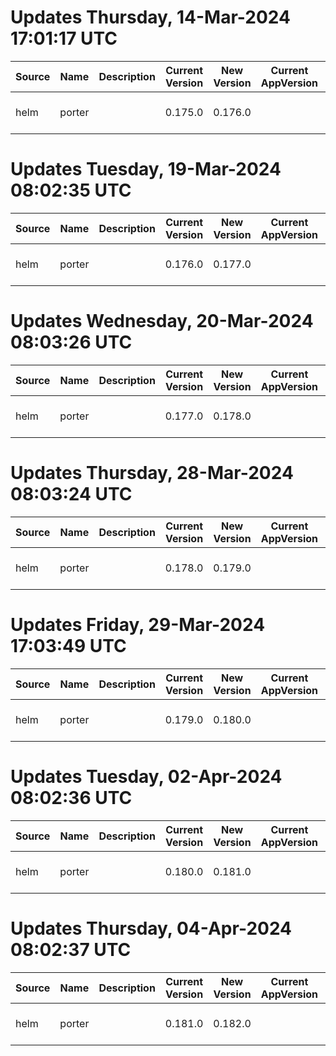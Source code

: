 # Updates Thursday, 14-Mar-2024 17:01:17 UTC
| Source | Name   | Description | Current Version | New Version | Current AppVersion | New AppVersion | Reference                             |
| ------ | ------ | ----------- | --------------- | ----------- | ------------------ | -------------- | ------------------------------------- |
| helm   | porter |             | 0.175.0         | 0.176.0     |                    | 0.11.1         | https://charts-self-hosted.porter.run |

# Updates Tuesday, 19-Mar-2024 08:02:35 UTC
| Source | Name   | Description | Current Version | New Version | Current AppVersion | New AppVersion | Reference                             |
| ------ | ------ | ----------- | --------------- | ----------- | ------------------ | -------------- | ------------------------------------- |
| helm   | porter |             | 0.176.0         | 0.177.0     |                    | 0.11.1         | https://charts-self-hosted.porter.run |

# Updates Wednesday, 20-Mar-2024 08:03:26 UTC
| Source | Name   | Description | Current Version | New Version | Current AppVersion | New AppVersion | Reference                             |
| ------ | ------ | ----------- | --------------- | ----------- | ------------------ | -------------- | ------------------------------------- |
| helm   | porter |             | 0.177.0         | 0.178.0     |                    | 0.11.1         | https://charts-self-hosted.porter.run |

# Updates Thursday, 28-Mar-2024 08:03:24 UTC
| Source | Name   | Description | Current Version | New Version | Current AppVersion | New AppVersion | Reference                             |
| ------ | ------ | ----------- | --------------- | ----------- | ------------------ | -------------- | ------------------------------------- |
| helm   | porter |             | 0.178.0         | 0.179.0     |                    | 0.11.1         | https://charts-self-hosted.porter.run |

# Updates Friday, 29-Mar-2024 17:03:49 UTC
| Source | Name   | Description | Current Version | New Version | Current AppVersion | New AppVersion | Reference                             |
| ------ | ------ | ----------- | --------------- | ----------- | ------------------ | -------------- | ------------------------------------- |
| helm   | porter |             | 0.179.0         | 0.180.0     |                    | 0.11.1         | https://charts-self-hosted.porter.run |

# Updates Tuesday, 02-Apr-2024 08:02:36 UTC
| Source | Name   | Description | Current Version | New Version | Current AppVersion | New AppVersion | Reference                             |
| ------ | ------ | ----------- | --------------- | ----------- | ------------------ | -------------- | ------------------------------------- |
| helm   | porter |             | 0.180.0         | 0.181.0     |                    | 0.11.1         | https://charts-self-hosted.porter.run |

# Updates Thursday, 04-Apr-2024 08:02:37 UTC
| Source | Name   | Description | Current Version | New Version | Current AppVersion | New AppVersion | Reference                             |
| ------ | ------ | ----------- | --------------- | ----------- | ------------------ | -------------- | ------------------------------------- |
| helm   | porter |             | 0.181.0         | 0.182.0     |                    | 0.11.1         | https://charts-self-hosted.porter.run |

